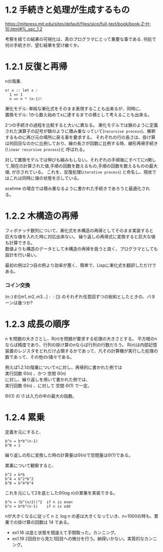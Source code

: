 
# 1.2 手続きと処理が生成するもの

https://mitpress.mit.edu/sites/default/files/sicp/full-text/book/book-Z-H-10.html#%_sec_1.2  

考察を経ての結果の可視化は、真のプログラマにとって重要な事である.
何処で何の手続きが、望む結果を受け継ぐか。

# 1.2.1 反復と再帰

nの階乗.
```
n! x :: let x :
  1 => 1
  n => n * (n-1)!
```

漸化モデル: 単純な漸化式をそのまま表現することも出来るが、同時に、  
置換モデル: 1から数え始めてxに達するまでの積として考えることも出来る。  

2つの手続きの過程を比較すると大いに異なる。
漸化モデルでは鎖のように定義された演算子の記号が鎖のように積み重なっていて(`recursive process`)、解釈するものに再び元の場所に戻る事を要求する。
それぞれの行の長さは、掛け算は何回目なのかに比例しており、線の長さが回数に比例する時、線形再帰手続き(`linear recursive process`)と 呼ばれる。

対して置換モデルでは伸びも縮みもしない。それぞれの手順毎にすべてにn関して,現在の計算された値,手順の回数を数えるもの,手順の回数を数えるものの最大値, が示されている。 これを、反復処理(`iterative process`) と命名し、現状ではこれは同時に値の状態を示している。


scehme の場合では積み重なるように書かれた手続きであろうと最適化される。


# 1.2.2 木構造の再帰

フィボナッチ数列について、漸化式を木構造の再帰としてそのまま実装すると 巨大な値を入れた時に対応出来ない。 繰り返しの再帰式に変換すると巨大な値も計算できる。  
 数値よりも構造のデータとして木構造の再帰を扱うと良く、プログラマとしても設計を行い易い。
 
最初の例は2つ目の例より効率が悪く、簡単で、Lispに漸化式を翻訳しただけである。

### コイン交換

(n::$) を ([m1, m2, m3...]::[$]) のそれぞれ任意回ずつの総和としたときの、パターンは幾つか?


# 1.2.3 成長の順序
n を問題の大きさとし、R(n)を問題が要求する処理の大きさとする。
平方根のnならば精度であり、行列の掛け算のnならば行列の行数だろう。
R(n)は内部記憶装置のレジスタをどれだけ占領するかであって、凡その計算機が実行した処理の数であって、その他のr諸々である。  

例えば1.2.1の階乗についてnに対し、再帰的に書かれた例では  
実行回数 Θ(n) 、かつ 空間 Θ(n)  
に対し、繰り返しを用いて書かれた例では、  
実行回数 Θ(n) 、に対して 空間 Θ(1) で一定。  

Θ(\1) の \1 は入力の中の最大の指数。


# 1.2.4 累乗
定義を元にすると、
```
b^n = b*b^(n-1)
b^0 = 1
```
繰り返しの形に変換した時の計算量はΘ(n)で空間量はΘ(1)である。

累乗について観察すると、
```
b^2 = b*b
b^4 = b^2*b^2
b^8 = b^4*b^4
```
これを元にして2を底としたΘ(log n)の累乗を実装できる。
```
b^n = (b^(n/2))^2  if n is even
b^n = b*b^(n-1)    if n is odd
```

nが大きくなるに従って n と log n の差は大きくなっていき、n=1000の時も、累乗での掛け算の回数は 14 である。

- ex1.16 は底と状態を間違えて手間取った。カンニング。
- ex1.19 2回目から見た1回目への微分を行う。納得いかない。実質的なカンニング。  







